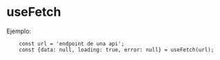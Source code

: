 # useFetch

Ejemplo:

```
    const url = 'endpoint de una api';
    const {data: null, loading: true, error: null} = useFetch(url);

```
